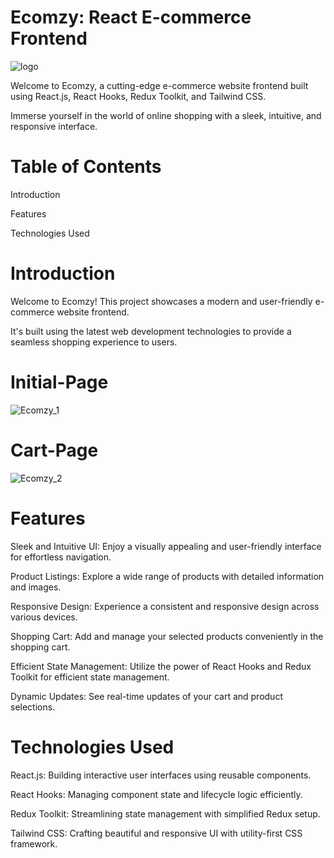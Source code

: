 # Ecomzy: React E-commerce Frontend

![logo](https://github.com/Akkivarma07/Ecomerce-Website-Client/assets/124379624/2ce3b50f-0690-4f17-bf07-6367f3ea86ae)


Welcome to Ecomzy, a cutting-edge e-commerce website frontend built using React.js, React Hooks, Redux Toolkit, and Tailwind CSS. 

Immerse yourself in the world of online shopping with a sleek, intuitive, and responsive interface.


# Table of Contents

Introduction

Features

Technologies Used


# Introduction

Welcome to Ecomzy! This project showcases a modern and user-friendly e-commerce website frontend. 

It's built using the latest web development technologies to provide a seamless shopping experience to users.

# Initial-Page

![Ecomzy_1](https://github.com/Akkivarma07/Ecomerce-Website-Client/assets/124379624/3367028f-04c3-47ce-b3f0-6fe978f55a3a)

# Cart-Page

![Ecomzy_2](https://github.com/Akkivarma07/Ecomerce-Website-Client/assets/124379624/83279c9d-a230-4979-992c-99912dad64ef)

# Features

Sleek and Intuitive UI: Enjoy a visually appealing and user-friendly interface for effortless navigation.

Product Listings: Explore a wide range of products with detailed information and images.

Responsive Design: Experience a consistent and responsive design across various devices.

Shopping Cart: Add and manage your selected products conveniently in the shopping cart.

Efficient State Management: Utilize the power of React Hooks and Redux Toolkit for efficient state management.

Dynamic Updates: See real-time updates of your cart and product selections.

# Technologies Used

React.js: Building interactive user interfaces using reusable components.


React Hooks: Managing component state and lifecycle logic efficiently.

Redux Toolkit: Streamlining state management with simplified Redux setup.

Tailwind CSS: Crafting beautiful and responsive UI with utility-first CSS framework.
